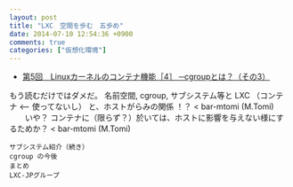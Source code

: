 ```yaml
---
layout: post
title: "LXC　空間を歩む　五歩め"
date: 2014-07-10 12:54:36 +0900
comments: true
categories: ["仮想化環境"]
---
```


* [第5回　Linuxカーネルのコンテナ機能［4］ ─cgroupとは？（その3）](http://gihyo.jp/admin/serial/01/linux_containers/0005)

もう読むだけではダメだ。 名前空間, cgroup, サブシステム等と LXC （コンテナ <-- 使ってないし） と、ホストがらみの関係 ！？ < bar-mtomi (M.Tomi)  
　　いや？ コンテナに（限らず？）於いては、ホストに影響を与えない様にするためか？ < bar-mtomi (M.Tomi)
>
    サブシステム紹介（続き）
    cgroup の今後
    まとめ
    LXC-JPグループ
